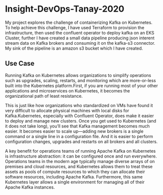 # Insight-DevOps-Tanay-2020

My project explores the challenge of containerizing Kafka on Kubernetes.  To help achieve this challenge, I have used Terraform to provision the infrastructure, then used the confluent operator to deploy kafka on an EKS Cluster, further I have created a small data pipeline producing json interent stream data on Kafka brokers and consuming it on the kafka-s3 connector. My sink of the pipeline is an amazon s3 bucket which I have created.

## Use Case

Running Kafka on Kubernetes allows organizations to simplify operations such as upgrades, scaling, restarts, and monitoring which are more-or-less built into the Kubernetes platform.First, if you are running most of your other applications and microservices on Kubernetes, it becomes the organizational path of least resistance. 

This is just like how organizations who standardized on VMs have found it very difficult to allocate physical machines with local disks for Kafka.Kubernetes, especially with Confluent Operator, does make it easier to deploy and manage new clusters. Once you get used to Kubernetes (and it does not take long), you’ll see that Kafka management becomes much easier. It becomes easier to scale up—adding new brokers is a single command or a single line in a configuration file. And it is easier to perform configuration changes, upgrades and restarts on all brokers and all clusters.

A key benefit for operations teams of running Apache Kafka on Kubernetes is infrastructure abstraction: it can be configured once and run everywhere. Operations teams in the modern age typically manage diverse arrays of on premises and cloud resources, and Kubernetes allows them to treat these assets as pools of compute resources to which they can allocate their software resources, including Apache Kafka. Furthermore, this same Kubernetes layer allows a single environment for managing all of their Apache Kafka instances.
